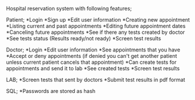 Hospital reservation system with following features;

Patient;
*Login
*Sign up
*Edit user information
*Creating new appointment
*Listing current and past appointments
*Editing future appointment dates
*Canceling future appointments
*See if there any tests created by doctor
*See tests status (Results ready/not ready)
*Screen test results

Doctor;
*Login
*Edit user information
*See appointments that you have
*Accept or deny appointments (if denied you can't get another patient unless current patient cancels that appointment)
*Can create tests for appointments and send it to lab
*See created tests
*Screen test results

LAB;
*Screen tests that sent by doctors
*Submit test results in pdf format

SQL;
*Passwords are stored as hash

